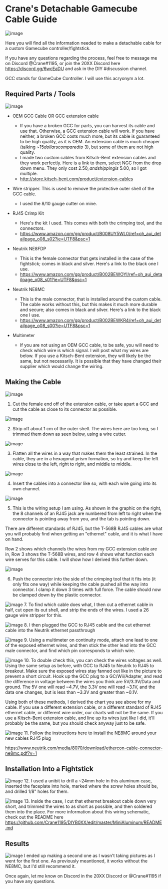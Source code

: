 # Crane's Detachable Gamecube Cable Guide
![image](https://i.imgur.com/GE0oSzS.jpg)

Here you will find all the information needed to make a detachable cable for a custom Gamecube controller/fightstick.

If you have any questions regarding the process, feel free to message me on Discord @Crane#1195, or join the 20XX Discord here https://discord.gg/6wcEaDU and ask in the DIY #discussion channel.

GCC stands for GameCube Controller. I will use this acryonym a lot.

## Required Parts / Tools
![image](https://i.imgur.com/d0LrhKp.jpg)

- OEM GCC Cable OR GCC extension cable
    - If you have a broken GCC for parts, you can harvest its cable and use that. Otherwise, a GCC extension cable will work. If you have neither, a broken GCC costs much more, but its cable is guaranteed to be high quality, as it is OEM. An extension cable is much cheaper (talking ~$15 dollars compared to ~$3), but some of them are not high quality.
    - I made two custom cables from Kitsch-Bent extension cables and they work perfectly. Here is a link to them, select NGC from the drop down menu. They only cost $2.50, and shipping is ~$5.00, so I got multiple.
    - http://store.kitsch-bent.com/product/extension-cables

- Wire stripper. This is used to remove the protective outer shell of the GCC cable.
    - I used the 8/10 gauge cutter on mine.

- RJ45 Crimp Kit
    - Here's the kit I used. This comes with both the crimping tool, and the connectors.
    - https://www.amazon.com/gp/product/B008UY5WL0/ref=oh_aui_detailpage_o08_s02?ie=UTF8&psc=1

- Neutrik NE8FDP
    - This is the female connector that gets installed in the case of the fightstick; comes in black and silver. Here's a link to the black one I use.
    - https://www.amazon.com/gp/product/B002BEWOYI/ref=oh_aui_detailpage_o08_s01?ie=UTF8&psc=1

- Neutrik NE8MC
    - This is the male connector, that is installed around the custom cable. The cable works without this, but this makes it much more durable and secure; also comes in black and silver. Here's a link to the black one I use.
    - https://www.amazon.com/gp/product/B002BEWKR4/ref=oh_aui_detailpage_o08_s00?ie=UTF8&psc=1

- Multimeter
    - If you are not using an OEM GCC cable, to be safe, you will need to check which wire is which signal. I will post what my wires are below. If you use a Kitsch-Bent extension, they will likely be the same, but not necessarily. It is possible that they have changed their supplier which would change the wiring.

## Making the Cable

![image](https://i.imgur.com/LQqzNMS.png)

1. Cut the female end off of the extension cable, or take apart a GCC and cut the cable as close to its connector as possible.

![image](https://i.imgur.com/5HPw1Qv.png)

2. Strip off about 1 cm of the outer shell. The wires here are too long, so I trimmed them down as seen below, using a wire cutter.

![image](https://i.imgur.com/wFUA6A8.jpg)

3. Flatten all the wires in a way that makes them the least strained. In the cable, they are in a hexagonal prism formation, so try and keep the left wires close to the left, right to right, and middle to middle.

![image](https://i.imgur.com/Pqwgi6K.jpg)

4. Insert the cables into a connector like so, with each wire going into its own channel.

![image](https://i.imgur.com/J3xk5w4.png)

5. This is the wiring setup I am using. As shown in the graphic on the right, the 8 channels of an RJ45 jack are numbered from left to right when the connector is pointing away from you, and the tab is pointing down.

There are different standards of RJ45, but the T-568B RJ45 cables are what you will probably find when getting an "ethernet" cable, and it is what I have on hand.

Row 2 shows which channels the wires from my GCC extension cable are in, Row 3 shows the T-568B wires, and row 4 shows what    function each wire serves for this cable. I will show how I derived this further down.

![image](https://i.imgur.com/se9NOxf.png)

6. Push the connector into the side of the crimping tool that it fits into (it only fits one way) while keeping the cable pushed all the way into connector. I clamp it down 3 times with full force. The cable should now be clamped down by the plastic connector.

![image](https://i.imgur.com/hin4jyK.jpg)
7. To find which cable does what, I then cut a ethernet cable in half, cut open its out shell, and strip the ends of the wires. I used a 26 gauge wire stripper for this.

![image](https://i.imgur.com/3NI6gs5.jpg)
8. I then plugged the GCC to RJ45 cable and the cut ethernet cable into the Neutrik ethernet passthrough

![image](https://i.imgur.com/6bA8qXR.jpg)
9. Using a multimeter on continuity mode, attach one lead to one of the exposed ethernet wires, and then stick the other lead into the GCC male connector, and find which pin corresponds to which wire.

![image](https://i.imgur.com/xyE5hu6.jpg)
10. To double check this, you can check the wires voltages as well. Using the same setup as before, with GCC to RJ45 to Neutrik to RJ45 to breakout. Make sure the exposed wires stay fanned out like in the picture to prevent a short circuit. Hook up the GCC plug to a GC/Wii/Adapter, and read the difference in voltage between the wires you think are 5V/3.3V/Data and ground. The 5V one will read ~4.7V, the 3.3V one will read ~3.1V, and the data one changes, but is less than ~3.3V and greater than ~0.1V.

Using both of these methods, I derived the chart you see above for my cable. If you use a different extension cable, or a different standard of RJ45 ethernet cable, or different wire order, our charts will not be the same. If you use a Kitsch-Bent extension cable, and line up its wires just like I did, it'll probably be the same, but you should check anyway just to be safe.

![image](https://i.imgur.com/bK22Elt.jpg)
11. Follow the instructions here to install the NE8MC around your new cables RJ45 plug

https://www.neutrik.com/media/8070/download/ethercon-cable-connector-ne8mc.pdf?v=1

## Installation Into a Fightstick

![image](https://i.imgur.com/IVrTkXu.jpg)
12. I used a unibit to drill a ~24mm hole in this aluminum case, inserted the faceplate into hole, marked where the screw holes should be, and drilled 1/8" holes for them.

![image](https://i.imgur.com/GIs4zBX.jpg)
13. Inside the case, I cut that ethernet breakout cable down very short, and trimmed the wires to as short as possible, and then soldered them into the place. For more information about this wiring schematic, check out the README here https://github.com/Crane1195/DIYB0XX/edit/master/MiniAluminum/README.md

## Results
![image](https://i.imgur.com/GE0oSzS.jpg)
I ended up making a second one as I wasn't taking pictures as I went for the first one. As previously meantioned, it works without the NE8MC, but I'd still recommend it.

Once again, let me know on Discord in the 20XX Discord or @Crane#1195 if you have any questions.
